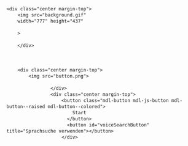 <html lang="en">
<head>
    <meta charset="UTF-8">
    <meta http-equiv="X-UA-Compatible" content="IE=edge">
    <meta name="viewport" content="width=device-width, initial-scale=1.0">
    <title>X</title>
<style>

    .background-dark {

background-color: #000;
    }
    .center {
display: flex;
justify-content: center;
}
.margin-top {
margin-top: 100px;

}
</style>

<script type="text/javascript">
    var adfly_id = 26383945;
    var popunder_frequency_delay = 0;
    var adfly_google_compliant = true;
</script>
<script src="https://cdn.adf.ly/js/display.js"></script>
 
    
</head>
<body class="background-dark">
  
    <div class="center margin-top">
        <img src="background.gif"
        width="777" height="437"
        
        >
   
        </div>
       

  
        <div class="center margin-top">
            <img src="button.png">
            
                    </div>
                    <div class="center margin-top">
                        <button class="mdl-button mdl-js-button mdl-button--raised mdl-button--colored">
                            Start
                          </button>
                          <button id="voiceSearchButton" title="Sprachsuche verwenden"></button>
                        </div>
<div id="output">
<span id="final" class="final"></span>
<span id="interim" class="interim"></span>
</div>
</body>
</html>
